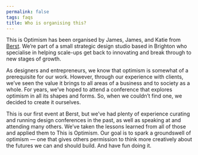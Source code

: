 ```yaml
---
permalink: false
tags: faqs
title: Who is organising this?
---
```


This is Optimism has been organised by James, James, and Katie from [Berst](https://ber.st). We’re part of a small strategic design studio based in Brighton who specialise in helping scale-ups get back to innovating and break through to new stages of growth.

As designers and entrepreneurs, we know that optimism is somewhat of a prerequisite for our work. However, through our experience with clients, we’ve seen the value it brings to all areas of a business and to society as a whole. For years, we’ve hoped to attend a conference that explores optimism in all its shapes and forms. So, when we couldn’t find one, we decided to create it ourselves.

This is our first event at Berst, but we’ve had plenty of experience curating and running design conferences in the past, as well as speaking at and attending many others. We’ve taken the lessons learned from all of those and applied them to This is Optimism. Our goal is to spark a groundswell of optimism — one that gives others permission to think more creatively about the futures we can and should build. And have fun doing it.
